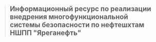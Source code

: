 > ## Информационный ресурс по реализации внедрения  многофункциональной системы безопасности по нефтешхтам НШПП "Яреганефть"